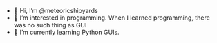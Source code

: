 - 👋 Hi, I’m @meteoricshipyards
- 👀 I’m interested in programming.  When I learned programming, there was no such thing as GUI
- 🌱 I’m currently learning Python GUIs.

<!---
meteoricshipyards/meteoricshipyards is a ✨ special ✨ repository because its `README.md` (this file) appears on your GitHub profile.
You can click the Preview link to take a look at your changes.
--->
